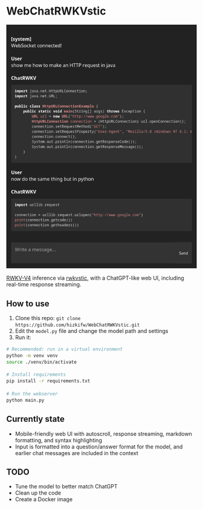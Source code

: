 # WebChatRWKVstic

![screenshot](https://raw.githubusercontent.com/hizkifw/WebChatRWKVstic/main/.github/images/screenshot.png)

[RWKV-V4](https://github.com/BlinkDL/RWKV-LM) inference via
[rwkvstic](https://github.com/harrisonvanderbyl/rwkvstic), with a ChatGPT-like
web UI, including real-time response streaming.

## How to use

1. Clone this repo: `git clone https://github.com/hizkifw/WebChatRWKVstic.git`
2. Edit the `model.py` file and change the model path and settings
3. Run it:

```sh
# Recommended: run in a virtual environment
python -m venv venv
source ./venv/bin/activate

# Install requirements
pip install -r requirements.txt

# Run the webserver
python main.py
```

## Currently state

- Mobile-friendly web UI with autoscroll, response streaming, markdown
  formatting, and syntax highlighting
- Input is formatted into a question/answer format for the model, and earlier
  chat messages are included in the context

## TODO

- Tune the model to better match ChatGPT
- Clean up the code
- Create a Docker image
